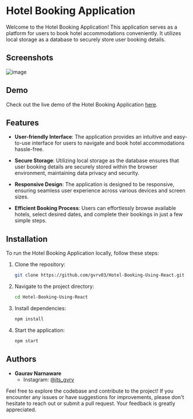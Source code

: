 # Hotel Booking Application

Welcome to the Hotel Booking Application! This application serves as a platform for users to book hotel accommodations conveniently. It utilizes local storage as a database to securely store user booking details.

## Screenshots
![image](https://github.com/gvrv03/Hotel-Booking-Using-React/assets/129073397/c71ac9d7-687e-47a2-8f21-6d1d6437a097)

## Demo

Check out the live demo of the Hotel Booking Application [here](https://hotelbookingnew.vercel.app/).

## Features

- **User-friendly Interface**: The application provides an intuitive and easy-to-use interface for users to navigate and book hotel accommodations hassle-free.
  
- **Secure Storage**: Utilizing local storage as the database ensures that user booking details are securely stored within the browser environment, maintaining data privacy and security.

- **Responsive Design**: The application is designed to be responsive, ensuring seamless user experience across various devices and screen sizes.

- **Efficient Booking Process**: Users can effortlessly browse available hotels, select desired dates, and complete their bookings in just a few simple steps.

## Installation

To run the Hotel Booking Application locally, follow these steps:

1. Clone the repository:
    ```bash
    git clone https://github.com/gvrv03/Hotel-Booking-Using-React.git
    ```

2. Navigate to the project directory:
    ```bash
    cd Hotel-Booking-Using-React
    ```

3. Install dependencies:
    ```bash
    npm install
    ```

4. Start the application:
    ```bash
    npm start
    ```

## Authors

- **Gaurav Narnaware**
  - Instagram: [@its_gvrv](https://www.instagram.com/its_gvrv)

Feel free to explore the codebase and contribute to the project! If you encounter any issues or have suggestions for improvements, please don't hesitate to reach out or submit a pull request. Your feedback is greatly appreciated.
